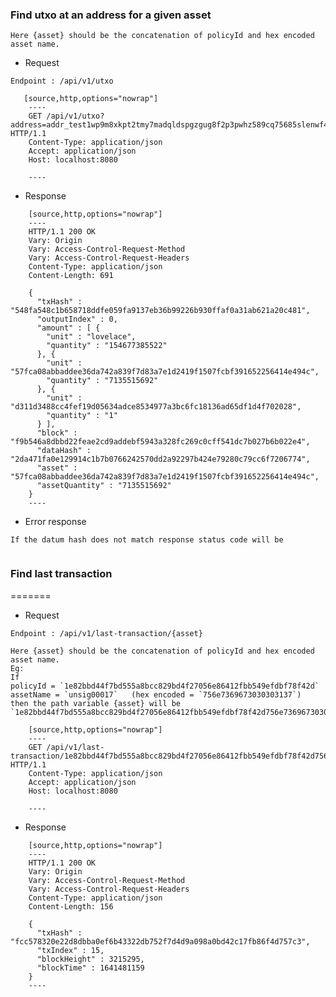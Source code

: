 ### Find utxo at an address for a given asset 
`Here {asset} should be the concatenation of policyId and hex encoded asset name.`

- Request

`Endpoint : /api/v1/utxo`

```
   [source,http,options="nowrap"]
    ----
    GET /api/v1/utxo?address=addr_test1wp9m8xkpt2tmy7madqldspgzgug8f2p3pwhz589cq75685slenwf4&unsigAsset=57fca08abbaddee36da742a839f7d83a7e1d2419f1507fcbf391652256414e494c&datumHash=2da471fa0e129914c1b7b0766242570dd2a92297b424e79280c79cc6f7206774 HTTP/1.1
    Content-Type: application/json
    Accept: application/json
    Host: localhost:8080
    
    ----
```

- Response

```
    [source,http,options="nowrap"]
    ----
    HTTP/1.1 200 OK
    Vary: Origin
    Vary: Access-Control-Request-Method
    Vary: Access-Control-Request-Headers
    Content-Type: application/json
    Content-Length: 691
    
    {
      "txHash" : "548fa548c1b658718ddfe059fa9137eb36b99226b930ffaf0a31ab621a20c481",
      "outputIndex" : 0,
      "amount" : [ {
        "unit" : "lovelace",
        "quantity" : "154677385522"
      }, {
        "unit" : "57fca08abbaddee36da742a839f7d83a7e1d2419f1507fcbf391652256414e494c",
        "quantity" : "7135515692"
      }, {
        "unit" : "d311d3488cc4fef19d05634adce8534977a3bc6fc18136ad65df1d4f702028",
        "quantity" : "1"
      } ],
      "block" : "f9b546a8dbbd22feae2cd9addebf5943a328fc269c0cff541dc7b027b6b022e4",
      "dataHash" : "2da471fa0e129914c1b7b0766242570dd2a92297b424e79280c79cc6f7206774",
      "asset" : "57fca08abbaddee36da742a839f7d83a7e1d2419f1507fcbf391652256414e494c",
      "assetQuantity" : "7135515692"
    }
    ----
```

- Error response

`If the datum hash does not match response status code will be `

 ```422
 ```


### Find last transaction
=======

- Request

`Endpoint : /api/v1/last-transaction/{asset}`

    Here {asset} should be the concatenation of policyId and hex encoded asset name.
    Eg:
    If
    policyId = `1e82bbd44f7bd555a8bcc829bd4f27056e86412fbb549efdbf78f42d`
    assetName = `unsig00017`   (hex encoded = `756e7369673030303137`)
    then the path variable {asset} will be
    `1e82bbd44f7bd555a8bcc829bd4f27056e86412fbb549efdbf78f42d756e7369673030303137`


```
    [source,http,options="nowrap"]
    ----
    GET /api/v1/last-transaction/1e82bbd44f7bd555a8bcc829bd4f27056e86412fbb549efdbf78f42d756e7369673030303137 HTTP/1.1
    Content-Type: application/json
    Accept: application/json
    Host: localhost:8080
    
    ----

```

- Response

```
    [source,http,options="nowrap"]
    ----
    HTTP/1.1 200 OK
    Vary: Origin
    Vary: Access-Control-Request-Method
    Vary: Access-Control-Request-Headers
    Content-Type: application/json
    Content-Length: 156
    
    {
      "txHash" : "fcc578320e22d8dbba0ef6b43322db752f7d4d9a098a0bd42c17fb86f4d757c3",
      "txIndex" : 15,
      "blockHeight" : 3215295,
      "blockTime" : 1641481159
    }
    ----

```
